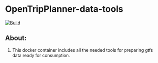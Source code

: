 # OpenTripPlanner-data-tools
[![Build](https://api.travis-ci.org/HSLdevcom/OpenTripPlanner-data-container.svg?branch=master)](https://travis-ci.org/HSLdevcom/OpenTripPlanner-data-container)

## About:
1. This docker container includes all the needed tools for preparing gtfs data
   ready for consumption.
